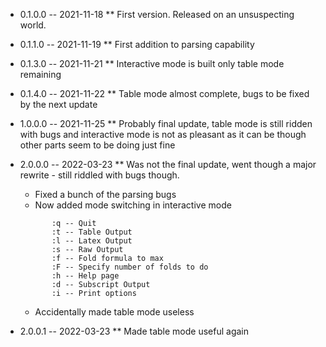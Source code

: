* 0.1.0.0 -- 2021-11-18
** First version. Released on an unsuspecting world.

* 0.1.1.0 -- 2021-11-19
** First addition to parsing capability

* 0.1.3.0 -- 2021-11-21
** Interactive mode is built only table mode remaining

* 0.1.4.0 -- 2021-11-22
** Table mode almost complete, bugs to be fixed by the next update

* 1.0.0.0 -- 2021-11-25
** Probably final update, table mode is still ridden with bugs and interactive mode is not as pleasant as it can be though other parts seem to be doing just fine

* 2.0.0.0 -- 2022-03-23
** Was not the final update, went though a major rewrite - still riddled with bugs though.
  * Fixed a bunch of the parsing bugs
  * Now added mode switching in interactive mode

  ```text
         :q -- Quit
         :t -- Table Output
         :l -- Latex Output
         :s -- Raw Output
         :f -- Fold formula to max
         :F -- Specify number of folds to do
         :h -- Help page
         :d -- Subscript Output
         :i -- Print options
  ```
  * Accidentally made table mode useless 


* 2.0.0.1 -- 2022-03-23
  ** Made table mode useful again
